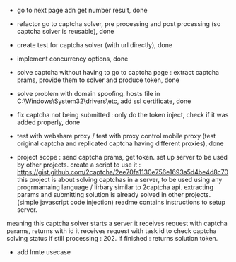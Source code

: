


- go to next page adn get number result, done 
- refactor go to captcha solver, pre processing and post processing (so captcha solver is reusable), done 
- create test for captcha solver (with url directly), done 
- implement concurrency options, done 
- solve captcha without having to go to captcha page : extract captcha prams, provide them to solver and produce token, done 
- solve problem with domain spoofing. hosts file in C:\Windows\System32\drivers\etc, add ssl certificate, done 
- fix captcha not being submitted : only do the token inject, check if it was added properly, done 
- test with webshare proxy / test with proxy control mobile proxy (test original captcha and replicated captcha having different proxies), done 



- project scope : send captcha prams, get token. set up server to be used by other projects. 
create a script to use it : https://gist.github.com/2captcha/2ee70fa1130e756e1693a5d4be4d8c70
this project is about solving captchas in a server, to be used using any progrmamaing language / lirbary similar to 2captcha api. 
extracting params and submitting solution is already solved in other projects. (simple javascript code injection)
readme contains instructions to setup server. 

meaning this captcha solver starts a server 
it receives request with captcha params, returns with id
it receives request with task id to check captcha solving status
if still processing : 202. if finished : returns solution token. 

- add lnnte usecase 